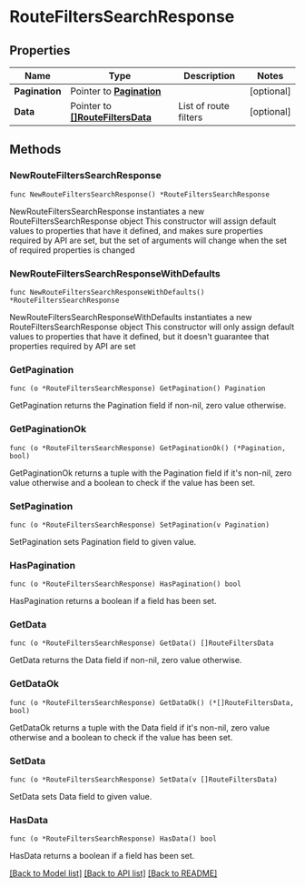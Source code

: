 # RouteFiltersSearchResponse

## Properties

Name | Type | Description | Notes
------------ | ------------- | ------------- | -------------
**Pagination** | Pointer to [**Pagination**](Pagination.md) |  | [optional] 
**Data** | Pointer to [**[]RouteFiltersData**](RouteFiltersData.md) | List of route filters | [optional] 

## Methods

### NewRouteFiltersSearchResponse

`func NewRouteFiltersSearchResponse() *RouteFiltersSearchResponse`

NewRouteFiltersSearchResponse instantiates a new RouteFiltersSearchResponse object
This constructor will assign default values to properties that have it defined,
and makes sure properties required by API are set, but the set of arguments
will change when the set of required properties is changed

### NewRouteFiltersSearchResponseWithDefaults

`func NewRouteFiltersSearchResponseWithDefaults() *RouteFiltersSearchResponse`

NewRouteFiltersSearchResponseWithDefaults instantiates a new RouteFiltersSearchResponse object
This constructor will only assign default values to properties that have it defined,
but it doesn't guarantee that properties required by API are set

### GetPagination

`func (o *RouteFiltersSearchResponse) GetPagination() Pagination`

GetPagination returns the Pagination field if non-nil, zero value otherwise.

### GetPaginationOk

`func (o *RouteFiltersSearchResponse) GetPaginationOk() (*Pagination, bool)`

GetPaginationOk returns a tuple with the Pagination field if it's non-nil, zero value otherwise
and a boolean to check if the value has been set.

### SetPagination

`func (o *RouteFiltersSearchResponse) SetPagination(v Pagination)`

SetPagination sets Pagination field to given value.

### HasPagination

`func (o *RouteFiltersSearchResponse) HasPagination() bool`

HasPagination returns a boolean if a field has been set.

### GetData

`func (o *RouteFiltersSearchResponse) GetData() []RouteFiltersData`

GetData returns the Data field if non-nil, zero value otherwise.

### GetDataOk

`func (o *RouteFiltersSearchResponse) GetDataOk() (*[]RouteFiltersData, bool)`

GetDataOk returns a tuple with the Data field if it's non-nil, zero value otherwise
and a boolean to check if the value has been set.

### SetData

`func (o *RouteFiltersSearchResponse) SetData(v []RouteFiltersData)`

SetData sets Data field to given value.

### HasData

`func (o *RouteFiltersSearchResponse) HasData() bool`

HasData returns a boolean if a field has been set.


[[Back to Model list]](../README.md#documentation-for-models) [[Back to API list]](../README.md#documentation-for-api-endpoints) [[Back to README]](../README.md)


